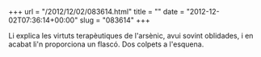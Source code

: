 +++
url = "/2012/12/02/083614.html"
title = ""
date = "2012-12-02T07:36:14+00:00"
slug = "083614"
+++

<p>Li explica les virtuts terapèutiques de l'arsènic, avui sovint oblidades, i en acabat li'n proporciona un flascó. Dos colpets a l'esquena.</p>
